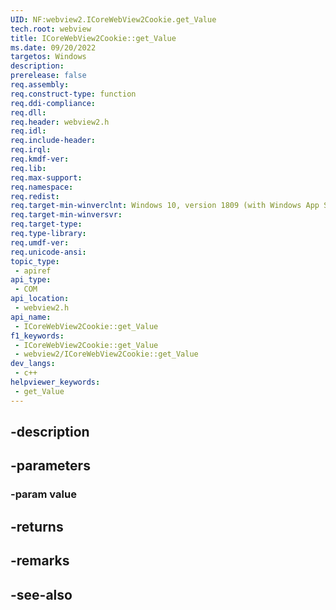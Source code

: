 ```yaml
---
UID: NF:webview2.ICoreWebView2Cookie.get_Value
tech.root: webview
title: ICoreWebView2Cookie::get_Value
ms.date: 09/20/2022
targetos: Windows
description: 
prerelease: false
req.assembly: 
req.construct-type: function
req.ddi-compliance: 
req.dll: 
req.header: webview2.h
req.idl: 
req.include-header: 
req.irql: 
req.kmdf-ver: 
req.lib: 
req.max-support: 
req.namespace: 
req.redist: 
req.target-min-winverclnt: Windows 10, version 1809 (with Windows App SDK 1.1 or later)
req.target-min-winversvr: 
req.target-type: 
req.type-library: 
req.umdf-ver: 
req.unicode-ansi: 
topic_type:
 - apiref
api_type:
 - COM
api_location:
 - webview2.h
api_name:
 - ICoreWebView2Cookie::get_Value
f1_keywords:
 - ICoreWebView2Cookie::get_Value
 - webview2/ICoreWebView2Cookie::get_Value
dev_langs:
 - c++
helpviewer_keywords:
 - get_Value
---
```


## -description

## -parameters

### -param value

## -returns

## -remarks

## -see-also


